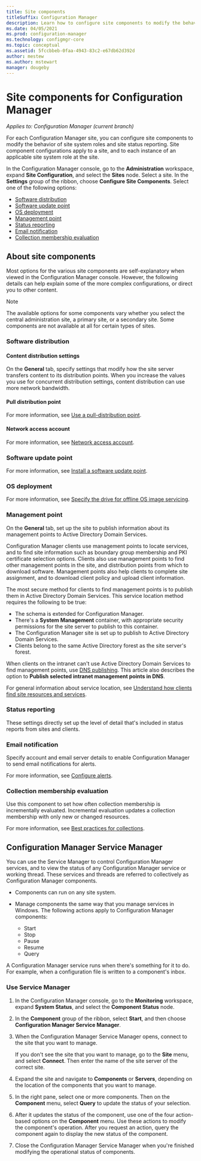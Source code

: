 ```yaml
---
title: Site components
titleSuffix: Configuration Manager
description: Learn how to configure site components to modify the behavior of site system roles and site status reporting.
ms.date: 04/05/2021
ms.prod: configuration-manager
ms.technology: configmgr-core
ms.topic: conceptual
ms.assetid: 5fccbbeb-0faa-4943-83c2-e67db62d392d
author: mestew
ms.author: mstewart
manager: dougeby
---
```


# Site components for Configuration Manager

*Applies to: Configuration Manager (current branch)*

For each Configuration Manager site, you can configure site components to modify the behavior of site system roles and site status reporting. Site component configurations apply to a site, and to each instance of an applicable site system role at the site.

In the Configuration Manager console, go to the **Administration** workspace, expand **Site Configuration**, and select the **Sites** node. Select a site. In the **Settings** group of the ribbon, choose **Configure Site Components**. Select one of the following options:

- [Software distribution](#software-distribution)
- [Software update point](#software-update-point)
- [OS deployment](#os-deployment)
- [Management point](#management-point)
- [Status reporting](#status-reporting)
- [Email notification](#email-notification)
- [Collection membership evaluation](#bkmk_colleval)

## About site components

Most options for the various site components are self-explanatory when viewed in the Configuration Manager console. However, the following details can help explain some of the more complex configurations, or direct you to other content.

> [!NOTE]
> The available options for some components vary whether you select the central administration site, a primary site, or a secondary site. Some components are not available at all for certain types of sites.

### Software distribution

#### Content distribution settings

On the **General** tab, specify settings that modify how the site server transfers content to its distribution points. When you increase the values you use for concurrent distribution settings, content distribution can use more network bandwidth.

#### Pull distribution point

For more information, see [Use a pull-distribution point](../../../plan-design/hierarchy/use-a-pull-distribution-point.md).

#### Network access account

For more information, see [Network access account](../../../plan-design/hierarchy/accounts.md#network-access-account).

### Software update point

For more information, see [Install a software update point](../../../../sum/get-started/install-a-software-update-point.md).

### OS deployment

For more information, see [Specify the drive for offline OS image servicing](../../../../osd/get-started/manage-operating-system-images.md#bkmk_servicing-drive).

### Management point

On the **General** tab, set up the site to publish information about its management points to Active Directory Domain Services.

Configuration Manager clients use management points to locate services, and to find site information such as boundary group membership and PKI certificate selection options. Clients also use management points to find other management points in the site, and distribution points from which to download software. Management points also help clients to complete site assignment, and to download client policy and upload client information.  

The most secure method for clients to find management points is to publish them in Active Directory Domain Services. This service location method requires the following to be true:

- The schema is extended for Configuration Manager.
- There's a **System Management** container, with appropriate security permissions for the site server to publish to this container.
- The Configuration Manager site is set up to publish to Active Directory Domain Services.
- Clients belong to the same Active Directory forest as the site server's forest.  

When clients on the intranet can't use Active Directory Domain Services to find management points, use [DNS publishing](../../../plan-design/hierarchy/understand-how-clients-find-site-resources-and-services.md#dns). This article also describes the option to **Publish selected intranet management points in DNS**.

For general information about service location, see [Understand how clients find site resources and services](../../../plan-design/hierarchy/understand-how-clients-find-site-resources-and-services.md).

### Status reporting

These settings directly set up the level of detail that's included in status reports from sites and clients.

### Email notification

Specify account and email server details to enable Configuration Manager to send email notifications for alerts.

For more information, see [Configure alerts](../../manage/configure-alerts.md#configure-email-notification-for-alerts).

### <a name="bkmk_colleval"></a> Collection membership evaluation

Use this component to set how often collection membership is incrementally evaluated. Incremental evaluation updates a collection membership with only new or changed resources.

For more information, see [Best practices for collections](../../../clients/manage/collections/best-practices-for-collections.md).

## Configuration Manager Service Manager

You can use the Service Manager to control Configuration Manager services, and to view the status of any Configuration Manager service or working thread. These services and threads are referred to collectively as Configuration Manager components.

- Components can run on any site system.

- Manage components the same way that you manage services in Windows. The following actions apply to Configuration Manager components:

  - Start
  - Stop
  - Pause
  - Resume
  - Query

A Configuration Manager service runs when there's something for it to do. For example, when a configuration file is written to a component's inbox.

### Use Service Manager

1. In the Configuration Manager console, go to the **Monitoring** workspace, expand **System Status**, and select the **Component Status** node.

1. In the **Component** group of the ribbon, select **Start**, and then choose **Configuration Manager Service Manager**.

1. When the Configuration Manager Service Manager opens, connect to the site that you want to manage.

    If you don't see the site that you want to manage, go to the **Site** menu, and select **Connect**. Then enter the name of the site server of the correct site.

1. Expand the site and navigate to **Components** or **Servers**, depending on the location of the components that you want to manage.

1. In the right pane, select one or more components. Then on the **Component** menu, select **Query** to update the status of your selection.

1. After it updates the status of the component, use one of the four action-based options on the **Component** menu. Use these actions to modify the component's operation. After you request an action, query the component again to display the new status of the component.

1. Close the Configuration Manager Service Manager when you're finished modifying the operational status of components.
